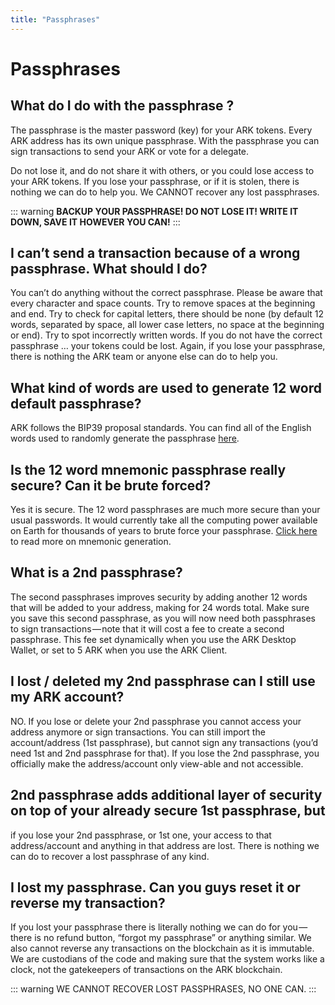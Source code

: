 ```yaml
---
title: "Passphrases"
---
```


# Passphrases

## What do I do with the passphrase ?

The passphrase is the master password (key) for your ARK tokens. Every ARK address has its own unique passphrase. With the passphrase you can sign transactions to send your ARK or vote for a delegate.

Do not lose it, and do not share it with others, or you could lose access to your ARK tokens. If you lose your passphrase, or if it is stolen, there is nothing we can do to help you. We CANNOT recover any lost passphrases.

::: warning
**BACKUP YOUR PASSPHRASE! DO NOT LOSE IT! WRITE IT DOWN, SAVE IT HOWEVER YOU CAN!**
:::

## I can’t send a transaction because of a wrong passphrase. What should I do?

You can’t do anything without the correct passphrase. Please be aware that every character and space counts. Try to remove spaces at the beginning and end. Try to check for capital letters, there should be none (by default 12 words, separated by space, all lower case letters, no space at the beginning or end). Try to spot incorrectly written words. If you do not have the correct passphrase … your tokens could be lost. Again, if you lose your passphrase, there is nothing the ARK team or anyone else can do to help you.

## What kind of words are used to generate 12 word default passphrase?

ARK follows the BIP39 proposal standards. You can find all of the English words used to randomly generate the passphrase [here](https://github.com/bitcoin/bips/blob/master/bip-0039/english.txt).

## Is the 12 word mnemonic passphrase really secure? Can it be brute forced?

Yes it is secure. The 12 word passphrases are much more secure than your usual passwords. It would currently take all the computing power available on Earth  for thousands of years to brute force your passphrase. [Click here](https://github.com/bitcoin/bips/blob/master/bip-0039.mediawiki#Generating_the_mnemonic) to read more on mnemonic generation.

## What is a 2nd passphrase?

The second passphrases improves security by adding another 12 words that will be added to your address, making for 24 words total. Make sure you save this second passphrase, as you will now need both passphrases to sign transactions — note that it will cost a fee to create a second passphrase. This fee set dynamically when you use the ARK Desktop Wallet, or set to 5 ARK when you use the ARK Client.

## I lost / deleted my 2nd passphrase can I still use my ARK account?

NO. If you lose or delete your 2nd passphrase you cannot access your address anymore or sign transactions. You can still import the account/address (1st passphrase), but cannot sign any transactions (you’d need 1st and 2nd passphrase for that). If you lose the 2nd passphrase, you officially make the address/account only view-able and not accessible.

## 2nd passphrase adds additional layer of security on top of your already secure 1st passphrase, but
if you lose your 2nd passphrase, or 1st one, your access to that address/account and anything in that address are lost. There is nothing we can do to recover a lost passphrase of any kind.

## I lost my passphrase. Can you guys reset it or reverse my transaction?

If you lost your passphrase there is literally nothing we can do for you — there is no refund button, “forgot my passphrase” or anything similar.
We also cannot reverse any transactions on the blockchain as it is immutable. We are custodians of the code and making sure that the system works like a clock, not the gatekeepers of transactions on the ARK blockchain.

::: warning
WE CANNOT RECOVER LOST PASSPHRASES, NO ONE CAN.
:::
